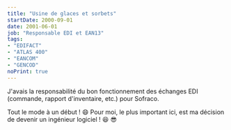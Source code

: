 ```yaml
---
title: "Usine de glaces et sorbets"
startDate: 2000-09-01
date: 2001-06-01
job: "Responsable EDI et EAN13"
tags:
- "EDIFACT"
- "ATLAS 400"
- "EANCOM"
- "GENCOD"
noPrint: true
---
```


J'avais la responsabilité du bon fonctionnement des échanges EDI (commande, rapport d'inventaire, etc.) pour Sofraco.<!--more-->

Tout le mode à un début ! :smile: Pour moi, le plus important ici, est ma décision de devenir un ingénieur logiciel ! :satisfied: :sunglasses: